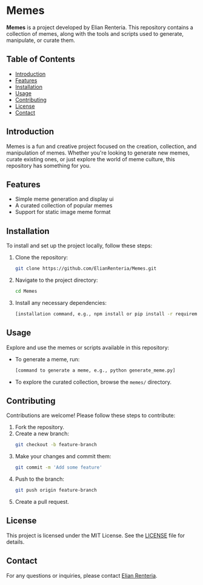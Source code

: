 
# Memes

**Memes** is a project developed by Elian Renteria. This repository contains a collection of memes, along with the tools and scripts used to generate, manipulate, or curate them.

## Table of Contents

- [Introduction](#introduction)
- [Features](#features)
- [Installation](#installation)
- [Usage](#usage)
- [Contributing](#contributing)
- [License](#license)
- [Contact](#contact)

## Introduction

Memes is a fun and creative project focused on the creation, collection, and manipulation of memes. Whether you're looking to generate new memes, curate existing ones, or just explore the world of meme culture, this repository has something for you.

## Features

- Simple meme generation and display ui
- A curated collection of popular memes
- Support for static image meme format

## Installation

To install and set up the project locally, follow these steps:

1. Clone the repository:
   ```bash
   git clone https://github.com/ElianRenteria/Memes.git
   ```
2. Navigate to the project directory:
   ```bash
   cd Memes
   ```
3. Install any necessary dependencies:
   ```bash
   [installation command, e.g., npm install or pip install -r requirements.txt]
   ```

## Usage

Explore and use the memes or scripts available in this repository:

- To generate a meme, run:
  ```bash
  [command to generate a meme, e.g., python generate_meme.py]
  ```

- To explore the curated collection, browse the `memes/` directory.

## Contributing

Contributions are welcome! Please follow these steps to contribute:

1. Fork the repository.
2. Create a new branch:
   ```bash
   git checkout -b feature-branch
   ```
3. Make your changes and commit them:
   ```bash
   git commit -m 'Add some feature'
   ```
4. Push to the branch:
   ```bash
   git push origin feature-branch
   ```
5. Create a pull request.

## License

This project is licensed under the MIT License. See the [LICENSE](LICENSE) file for details.

## Contact

For any questions or inquiries, please contact [Elian Renteria](mailto:elianrenteriadevelopment@gmail.com).
